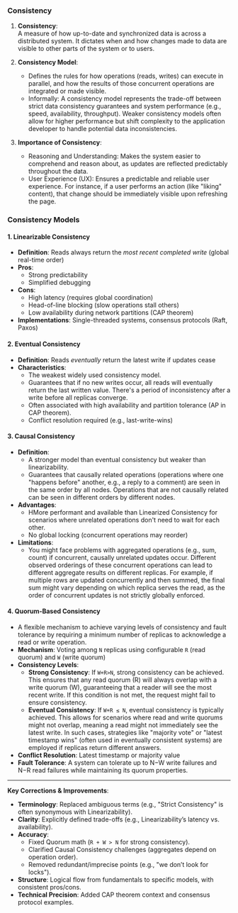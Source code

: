 ### Consistency
1.  **Consistency**:  
    A measure of how up-to-date and synchronized data is across a distributed system. It dictates when and how changes made to data are visible to other parts of the system or to users.

2.  **Consistency Model**:  
    - Defines the rules for how operations (reads, writes) can execute in parallel, and how the results of those concurrent operations are integrated or made visible.
    - Informally: A consistency model represents the trade-off between strict data consistency guarantees and system performance (e.g., speed, availability, throughput). Weaker consistency models often allow for higher performance but shift complexity to the application developer to handle potential data inconsistencies.

3.  **Importance of Consistency**:  
    - Reasoning and Understanding: Makes the system easier to comprehend and reason about, as updates are reflected predictably throughout the data.
    - User Experience (UX): Ensures a predictable and reliable user experience. For instance, if a user performs an action (like "liking" content), that change should be immediately visible upon refreshing the page.
### **Consistency Models**  
#### **1. Linearizable Consistency**  
- **Definition**: Reads always return the *most recent completed write* (global real-time order)  
- **Pros**:  
  - Strong predictability  
  - Simplified debugging  
- **Cons**:  
  - High latency (requires global coordination)  
  - Head-of-line blocking (slow operations stall others)  
  - Low availability during network partitions (CAP theorem)  
- **Implementations**: Single-threaded systems, consensus protocols (Raft, Paxos)  

#### **2. Eventual Consistency**  
- **Definition**: Reads *eventually* return the latest write if updates cease  
- **Characteristics**:  
  - The weakest widely used consistency model.
  - Guarantees that if no new writes occur, all reads will eventually return the last written value. There's a period of inconsistency after a write before all replicas converge.
  - Often associated with high availability and partition tolerance (AP in CAP theorem).
  - Conflict resolution required (e.g., last-write-wins)  

#### **3. Causal Consistency**  
- **Definition**:  
  - A stronger model than eventual consistency but weaker than linearizability.
  - Guarantees that causally related operations (operations where one "happens before" another, e.g., a reply to a comment) are seen in the same order by all nodes. Operations that are not causally related can be seen in different orders by different nodes.
- **Advantages**:  
  - HMore performant and available than Linearized Consistency for scenarios where unrelated operations don't need to wait for each other.
  - No global locking (concurrent operations may reorder)  
- **Limitations**:  
  - You might face problems with aggregated operations (e.g., sum, count) if concurrent, causally unrelated updates occur. Different observed orderings of these concurrent operations can lead to different aggregate results on different replicas. For example, if multiple rows are updated concurrently and then summed, the final sum might vary depending on which replica serves the read, as the order of concurrent updates is not strictly globally enforced.


#### **4. Quorum-Based Consistency**  
- A flexible mechanism to achieve varying levels of consistency and fault tolerance by requiring a minimum number of replicas to acknowledge a read or write operation.
- **Mechanism**: Voting among `N` replicas using configurable `R` (read quorum) and `W` (write quorum)  
- **Consistency Levels**:  
  - **Strong Consistency**: If `W+R>N`, strong consistency can be achieved. This ensures that any read quorum (R) will always overlap with a write quorum (W), guaranteeing that a reader will see the most recent write. If this condition is not met, the request might fail to ensure consistency.
  - **Eventual Consistency**: If `W+R ≤ N`, eventual consistency is typically achieved. This allows for scenarios where read and write quorums might not overlap, meaning a read might not immediately see the latest write. In such cases, strategies like "majority vote" or "latest timestamp wins" (often used in eventually consistent systems) are employed if replicas return different answers.
- **Conflict Resolution**: Latest timestamp or majority value  
- **Fault Tolerance**: A system can tolerate up to N−W write failures and N−R read failures while maintaining its quorum properties.
---

**Key Corrections & Improvements**:
-   **Terminology**: Replaced ambiguous terms (e.g., "Strict Consistency" is often synonymous with Linearizability).
-   **Clarity**: Explicitly defined trade-offs (e.g., Linearizability’s latency vs. availability).
-   **Accuracy**:  
    - Fixed Quorum math (`R + W > N` for strong consistency).  
    - Clarified Causal Consistency challenges (aggregates depend on operation order).  
    - Removed redundant/imprecise points (e.g., "we don’t look for locks").  
-   **Structure**: Logical flow from fundamentals to specific models, with consistent pros/cons.  
-   **Technical Precision**: Added CAP theorem context and consensus protocol examples.
